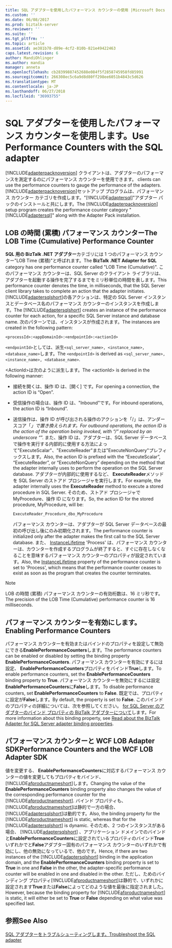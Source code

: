 ```yaml
---
title: SQL アダプターを使用したパフォーマンス カウンターの使用 |Microsoft Docs
ms.custom: ''
ms.date: 06/08/2017
ms.prod: biztalk-server
ms.reviewer: ''
ms.suite: ''
ms.tgt_pltfrm: ''
ms.topic: article
ms.assetid: ae381b78-d89e-4cf2-810b-821e49422463
caps.latest.revision: 6
author: MandiOhlinger
ms.author: mandia
manager: anneta
ms.openlocfilehash: cb28399887452688e084f5f2858745958fd85991
ms.sourcegitcommit: 266308ec5c6a9d8d80ff298ee6051b4843c5d626
ms.translationtype: MT
ms.contentlocale: ja-JP
ms.lasthandoff: 06/27/2018
ms.locfileid: "36993755"
---
```

# <a name="use-performance-counters-with-the-sql-adapter"></a><span data-ttu-id="73601-102">SQL アダプターを使用したパフォーマンス カウンターを使用します。</span><span class="sxs-lookup"><span data-stu-id="73601-102">Use Performance Counters with the SQL adapter</span></span>
[!INCLUDE[adapterpacknoversion](../../includes/adapterpacknoversion-md.md)]<span data-ttu-id="73601-103"> クライアントは、アダプターのパフォーマンスを測定するのにパフォーマンス カウンターを使用できます。</span><span class="sxs-lookup"><span data-stu-id="73601-103"> clients can use the performance counters to gauge the performance of the adapters.</span></span> <span data-ttu-id="73601-104">[!INCLUDE[adapterpacknoversion](../../includes/adapterpacknoversion-md.md)]セットアップ プログラムは、パフォーマンス カウンター カテゴリを作成します。"[!INCLUDE[adaptersql](../../includes/adaptersql-md.md)]"アダプター パックのインストールと共にします。</span><span class="sxs-lookup"><span data-stu-id="73601-104">The [!INCLUDE[adapterpacknoversion](../../includes/adapterpacknoversion-md.md)] setup program creates the performance counter category "[!INCLUDE[adaptersql](../../includes/adaptersql-md.md)]" along with the Adapter Pack installation.</span></span>  
  
## <a name="the-lob-time-cumulative-performance-counter"></a><span data-ttu-id="73601-105">LOB の時間 (累積) パフォーマンス カウンター</span><span class="sxs-lookup"><span data-stu-id="73601-105">The LOB Time (Cumulative) Performance Counter</span></span>  
 <span data-ttu-id="73601-106">**SQL 用の BizTalk .NET アダプター**カテゴリには 1 つのパフォーマンス カウンター"LOB Time (累積)"と呼ばれます。</span><span class="sxs-lookup"><span data-stu-id="73601-106">The **BizTalk .NET Adapter for SQL** category has one performance counter called "LOB Time (Cumulative)".</span></span> <span data-ttu-id="73601-107">このパフォーマンス カウンターは、SQL Server のクライアント ライブラリは、アダプターを起動する操作を完了するまでをミリ秒単位の時間を表します。</span><span class="sxs-lookup"><span data-stu-id="73601-107">This performance counter denotes the time, in milliseconds, that the SQL Server client library takes to complete an action that the adapter initiates.</span></span> <span data-ttu-id="73601-108">[!INCLUDE[adaptersqlshort](../../includes/adaptersqlshort-md.md)]の各アクションは、特定の SQL Server インスタンスとデータベース名のパフォーマンス カウンターのインスタンスを作成します。</span><span class="sxs-lookup"><span data-stu-id="73601-108">The [!INCLUDE[adaptersqlshort](../../includes/adaptersqlshort-md.md)] creates an instance of the performance counter for each action, for a specific SQL Server instance and database name.</span></span> <span data-ttu-id="73601-109">次のパターンでは、インスタンスが作成されます。</span><span class="sxs-lookup"><span data-stu-id="73601-109">The instances are created in the following pattern:</span></span>  
  
```  
<processId>:<appDomainId>:<endpointId>:<actionId>  
```  
  
 <span data-ttu-id="73601-110">`<endpointId>`としては、派生`<sql_server_name>, <instance_name>, <database_name>`します。</span><span class="sxs-lookup"><span data-stu-id="73601-110">The `<endpointId>` is derived as `<sql_server_name>, <instance_name>, <database_name>`.</span></span>  
  
 <span data-ttu-id="73601-111">\<ActionId\>は次のように派生します。</span><span class="sxs-lookup"><span data-stu-id="73601-111">The \<actionId\> is derived in the following manner:</span></span>  
  
- <span data-ttu-id="73601-112">接続を開くは、操作 ID は、[開く] です。</span><span class="sxs-lookup"><span data-stu-id="73601-112">For opening a connection, the action ID is “Open”.</span></span>  
  
- <span data-ttu-id="73601-113">受信操作の場合は、操作 ID は、"Inbound"です。</span><span class="sxs-lookup"><span data-stu-id="73601-113">For inbound operations, the action ID is “Inbound”.</span></span>  
  
- <span data-ttu-id="73601-114">送信操作は、操作 ID が呼び出される操作のアクションを「/」は、アンダー スコア「_」で置き換えられます。</span><span class="sxs-lookup"><span data-stu-id="73601-114">For outbound operations, the action ID is the action of the operation being invoked, with “/” replaced by an underscore “_”.</span></span> <span data-ttu-id="73601-115">また、操作 ID は、アダプターは、SQL Server データベースで操作を実行する内部的に使用する方法によって"ExecuteScalar"、"ExecuteReader"または"ExecuteNonQuery"プレフィックスします。</span><span class="sxs-lookup"><span data-stu-id="73601-115">Also, the action ID is prefixed with the “ExecuteScalar”, “ExecuteReader”, or “ExecuteNonQuery” depending on the method that the adapter internally uses to perform the operation on the SQL Server database.</span></span> <span data-ttu-id="73601-116">アダプターが内部的に使用するなど、 **ExecuteReader**メソッドを SQL Server のストアド プロシージャを実行します。</span><span class="sxs-lookup"><span data-stu-id="73601-116">For example, the adapter internally uses the **ExecuteReader** method to execute a stored procedure in SQL Server.</span></span> <span data-ttu-id="73601-117">そのため、ストアド プロシージャで MyProcedure、操作 ID になります。</span><span class="sxs-lookup"><span data-stu-id="73601-117">So, the action ID for the stored procedure, MyProcedure, will be:</span></span>  
  
  ```  
  ExecuteReader_Procedure_dbo_MyProcedure  
  ```  

  <span data-ttu-id="73601-118">パフォーマンス カウンターは、アダプターが SQL Server データベースの最初の呼び出し後にのみ初期化されます。</span><span class="sxs-lookup"><span data-stu-id="73601-118">The performance counter is initialized only after the adapter makes the first call to the SQL Server database.</span></span> <span data-ttu-id="73601-119">また、 [InstanceLifetime](https://msdn.microsoft.com/library/system.diagnostics.performancecounter.instancelifetime.aspx) 'Process' は、パフォーマンス カウンターは、カウンターを作成するプログラムが終了すると、すぐに存在しなくなることを意味するパフォーマンス カウンターのプロパティが設定されています。</span><span class="sxs-lookup"><span data-stu-id="73601-119">Also, the [InstanceLifetime](https://msdn.microsoft.com/library/system.diagnostics.performancecounter.instancelifetime.aspx) property of the performance counter is set to 'Process', which means that the performance counter ceases to exist as soon as the program that creates the counter terminates.</span></span>
  
> [!NOTE]
>  <span data-ttu-id="73601-120">LOB の時間 (累積) パフォーマンス カウンターの有効桁数は、16 ミリ秒です。</span><span class="sxs-lookup"><span data-stu-id="73601-120">The precision of the LOB Time (Cumulative) performance counter is 16 milliseconds.</span></span>  
  
## <a name="enabling-performance-counters"></a><span data-ttu-id="73601-121">パフォーマンス カウンターを有効にします。</span><span class="sxs-lookup"><span data-stu-id="73601-121">Enabling Performance Counters</span></span>  
 <span data-ttu-id="73601-122">パフォーマンス カウンターを有効またはバインドのプロパティを設定して無効にできる**EnablePerformanceCounters**します。</span><span class="sxs-lookup"><span data-stu-id="73601-122">The performance counters can be enabled or disabled by setting the binding property **EnablePerformanceCounters**.</span></span> <span data-ttu-id="73601-123">パフォーマンス カウンターを有効にするには設定、 **EnablePerformanceCounters**プロパティをバインド**True**します。</span><span class="sxs-lookup"><span data-stu-id="73601-123">To enable performance counters, set the **EnablePerformanceCounters** binding property to **True**.</span></span> <span data-ttu-id="73601-124">パフォーマンス カウンターを無効にするには設定**EnablePerformanceCounters**に**False**します。</span><span class="sxs-lookup"><span data-stu-id="73601-124">To disable performance counters, set **EnablePerformanceCounters** to **False**.</span></span> <span data-ttu-id="73601-125">既定では、プロパティに設定が**False**します。</span><span class="sxs-lookup"><span data-stu-id="73601-125">By default, the property is set to **False**.</span></span> <span data-ttu-id="73601-126">このバインドのプロパティの詳細については、次を参照してください。 [for SQL Server のアダプターのバインド プロパティの BizTalk アダプターについて](../../adapters-and-accelerators/adapter-sql/read-about-the-biztalk-adapter-for-sql-server-adapter-binding-properties.md)します。</span><span class="sxs-lookup"><span data-stu-id="73601-126">For more information about this binding property, see [Read about the BizTalk Adapter for SQL Server adapter binding properties](../../adapters-and-accelerators/adapter-sql/read-about-the-biztalk-adapter-for-sql-server-adapter-binding-properties.md).</span></span>  
  
## <a name="performance-counters-and-the-wcf-lob-adapter-sdk"></a><span data-ttu-id="73601-127">パフォーマンス カウンターと WCF LOB Adapter SDK</span><span class="sxs-lookup"><span data-stu-id="73601-127">Performance Counters and the WCF LOB Adapter SDK</span></span>  
 <span data-ttu-id="73601-128">値を変更する、 **EnablePerformanceCounters**に対応するパフォーマンス カウンターの値を変更してもプロパティをバインド、[!INCLUDE[afproductnameshort](../../includes/afproductnameshort-md.md)]します。</span><span class="sxs-lookup"><span data-stu-id="73601-128">Changing the value of the **EnablePerformanceCounters** binding property also changes the value of the corresponding performance counter for the [!INCLUDE[afproductnameshort](../../includes/afproductnameshort-md.md)].</span></span> <span data-ttu-id="73601-129">バインド プロパティも、[!INCLUDE[afproductnameshort](../../includes/afproductnameshort-md.md)]は静的で一方の場合、[!INCLUDE[adaptersqlshort](../../includes/adaptersqlshort-md.md)]は動的です。</span><span class="sxs-lookup"><span data-stu-id="73601-129">Also, the binding property for the [!INCLUDE[afproductnameshort](../../includes/afproductnameshort-md.md)] is static, whereas that for the [!INCLUDE[adaptersqlshort](../../includes/adaptersqlshort-md.md)] is dynamic.</span></span> <span data-ttu-id="73601-130">そのため、2 つのインスタンスがある場合、 [!INCLUDE[adaptersqlshort](../../includes/adaptersqlshort-md.md)] 、アプリケーション ドメインでのバインドと**EnablePerformanceCounters**に設定されているプロパティのバインド**True**いずれかでと**False**アダプター固有のパフォーマンス カウンターのいずれかで有効にし、他の無効になっているで、他のです。</span><span class="sxs-lookup"><span data-stu-id="73601-130">Hence, if there are two instances of the [!INCLUDE[adaptersqlshort](../../includes/adaptersqlshort-md.md)] binding in the application domain, and the **EnablePerformanceCounters** binding property is set to **True** in one and **False** in the other, the adapter-specific performance counter will be enabled in one and disabled in the other.</span></span> <span data-ttu-id="73601-131">ただし、ためのバインディング プロパティ[!INCLUDE[afproductnameshort](../../includes/afproductnameshort-md.md)]は静的で、いずれかに設定されます**True**または**False**によってどのような値を最後に指定されました。</span><span class="sxs-lookup"><span data-stu-id="73601-131">However, because the binding property for [!INCLUDE[afproductnameshort](../../includes/afproductnameshort-md.md)] is static, it will either be set to **True** or **False** depending on what value was specified last.</span></span>  
  
## <a name="see-also"></a><span data-ttu-id="73601-132">参照</span><span class="sxs-lookup"><span data-stu-id="73601-132">See Also</span></span>  
[<span data-ttu-id="73601-133">SQL アダプターをトラブルシューティングします。</span><span class="sxs-lookup"><span data-stu-id="73601-133">Troubleshoot the SQL adapter</span></span>](../../adapters-and-accelerators/adapter-sql/troubleshoot-the-sql-adapter.md)